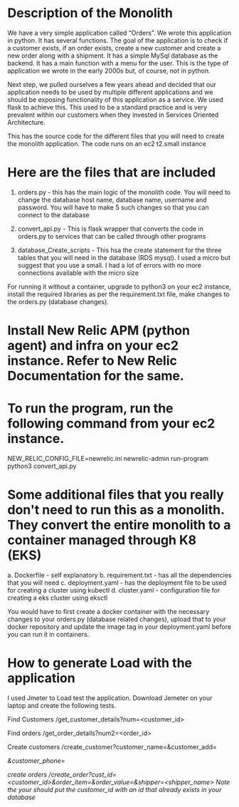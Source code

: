 # Description of the Monolith

We have a very simple application called “Orders”. We wrote this application in python. It has several functions. The goal of the application is to check if a customer exists, if an order exists, create a new customer and create a new order along with a shipment. It has a simple MySql database as the backend. It has a main function with a menu for the  user. This is the type of application we wrote in the early 2000s but, of course, not in python. 

Next step, we pulled ourselves a few years ahead and decided that our application needs to be used by multiple different applications and we should be exposing functionality of this application as a service. We used flask to achieve this. This used to be a standard practice and is very prevalent within our customers when they invested in Services Oriented Architecture.

This has the source code for the different files that you will need to create the monolith application. The code runs on an ec2 t2.small instance 

# Here are the files that are included 

1. orders.py - this has the main logic of the monolith code. You will need to change the database host name, database name, username and password. You will have to make 5 such changes so that you can connect to the database 

2. convert_api.py - This is flask wrapper that converts the code in orders.py to services that can be called through other programs 

3. database_Create_scripts - This hsa the create statement for the three tables that you will need in the database (RDS mysql). I used a micro but suggest that you use a small. I had a lot of errors with no more connections available with the micro size

For running it without a container, upgrade to python3 on your ec2 instance, install the required libraries as per the requirement.txt file, make changes to the orders.py (database changes).

# Install New Relic APM (python agent) and infra on your ec2 instance. Refer to New Relic Documentation for the same. 

# To run the program, run the following command from your ec2 instance. 
NEW_RELIC_CONFIG_FILE=newrelic.ini newrelic-admin run-program python3 convert_api.py

# Some additional files that you really don't need to run this as a monolith. They convert the entire monolith to a container managed through K8 (EKS)

a. Dockerfile - self explanatory 
b. requirement.txt - has all the dependencies that you will need
c. deployment.yaml - has the deployment file to be used for creating a cluster using kubectl 
d. cluster.yaml - configuration file for creating a eks cluster using eksctl 

You would have to first create a docker container with the necessary changes to your orders.py (database related changes), upload that to your docker repository and update the image tag in your deployment.yaml before you can run it in containers. 


# How to generate Load with the application

I used Jmeter to Load test the application. Download Jemeter on your laptop and create the following tests. 

Find Customers 
<your aws machine ip>/get_customer_details?num=<customer_id>
  
Find orders 
<your aws machine ip>/get_order_details?num2=<order_id>

Create customers 
<your aws machine ip>/create_customer?customer_name=<name>&customer_add=<address>&customer_phone=<phone>

create orders 
<your aws machine ip>/create_order?cust_id=<customer_id>&order_item=<order Item>&order_value=<Value of order>&shipper=<shipper_name>
  Note the your should put the customer_id with an id that already exists in your database 
 
